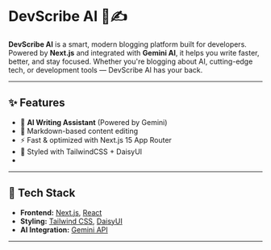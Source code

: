 # DevScribe AI 🧠✍️

**DevScribe AI** is a smart, modern blogging platform built for developers. Powered by **Next.js** and integrated with **Gemini AI**, it helps you write faster, better, and stay focused. Whether you're blogging about AI, cutting-edge tech, or development tools — DevScribe AI has your back.

---

## ✨ Features

- 🧠 **AI Writing Assistant** (Powered by Gemini)
- 📝 Markdown-based content editing
- ⚡ Fast & optimized with Next.js 15 App Router
- 🎨 Styled with TailwindCSS + DaisyUI
-

---

## 🚀 Tech Stack

- **Frontend:** [Next.js](https://nextjs.org/), [React](https://reactjs.org/)
- **Styling:** [Tailwind CSS](https://tailwindcss.com/), [DaisyUI](https://daisyui.com/)
- **AI Integration:** [Gemini API](https://deepmind.google/technologies/gemini/)


---



